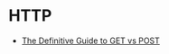 # HTTP

* [The Definitive Guide to GET vs POST](http://blog.teamtreehouse.com/the-definitive-guide-to-get-vs-post)
